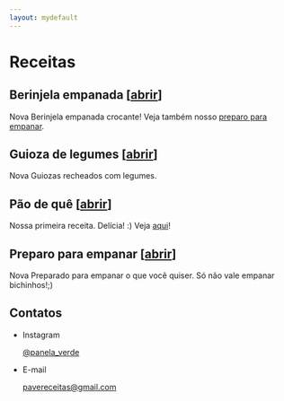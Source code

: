 ```yaml
---
layout: mydefault
---
```

# Receitas

## Berinjela empanada [[abrir](./receitas/berinjela_empanada.md)] 

<span class="badge badge-secondary">Nova</span> Berinjela empanada crocante! Veja também nosso [preparo para empanar](./receitas/preparo_para_empanar.md). 

## Guioza de legumes [[abrir](./receitas/guioza_de_legumes.md)]

<span class="badge badge-secondary">Nova</span>  Guiozas recheados com legumes.

## Pão de quê [[abrir](./receitas/pao_de_que.md)]

Nossa primeira receita. Delícia! :)
Veja [aqui](/receitas/pao_de_que.md)!

## Preparo para empanar [[abrir](./receitas/preparo_para_empanar.md)]

<span class="badge badge-secondary">Nova</span>  Preparado para empanar o que você quiser. Só não vale empanar bichinhos!;)

## Contatos

* Instagram

  [@panela_verde](https://www.instagram.com/panela_verde/)

* E-mail

  [pavereceitas@gmail.com](mailto:pavereceitas@gmail.com)
